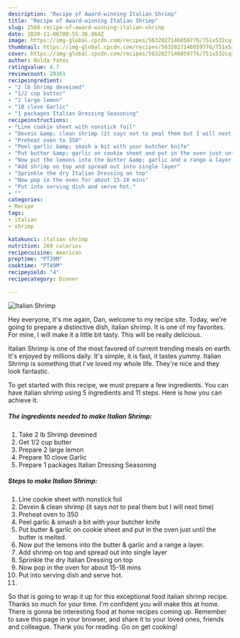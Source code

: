 ```yaml
---
description: "Recipe of Award-winning Italian Shrimp"
title: "Recipe of Award-winning Italian Shrimp"
slug: 2560-recipe-of-award-winning-italian-shrimp
date: 2020-11-06T00:55:36.864Z
image: https://img-global.cpcdn.com/recipes/5632027146059776/751x532cq70/italian-shrimp-recipe-main-photo.jpg
thumbnail: https://img-global.cpcdn.com/recipes/5632027146059776/751x532cq70/italian-shrimp-recipe-main-photo.jpg
cover: https://img-global.cpcdn.com/recipes/5632027146059776/751x532cq70/italian-shrimp-recipe-main-photo.jpg
author: Hulda Yates
ratingvalue: 4.7
reviewcount: 20161
recipeingredient:
- "2 lb Shrimp deveined"
- "1/2 cup butter"
- "2 large lemon"
- "10 clove Garlic"
- "1 packages Italian Dressing Seasoning"
recipeinstructions:
- "Line cookie sheet with nonstick foil"
- "Devein &amp; clean shrimp (it says not to peal them but I will next time)"
- "Preheat oven to 350"
- "Peel garlic &amp; smash a bit with your butcher knife"
- "Put butter &amp; garlic on cookie sheet and put in the oven just until the butter is melted."
- "Now put the lemons into the butter &amp; garlic and a range a layer."
- "Add shrimp on top and spread out into single layer"
- "Sprinkle the dry Italian Dressing on top"
- "Now pop in the oven for about 15-18 mins"
- "Put into serving dish and serve hot."
- ""
categories:
- Recipe
tags:
- italian
- shrimp

katakunci: italian shrimp 
nutrition: 269 calories
recipecuisine: American
preptime: "PT39M"
cooktime: "PT49M"
recipeyield: "4"
recipecategory: Dinner

---
```



![Italian Shrimp](https://img-global.cpcdn.com/recipes/5632027146059776/751x532cq70/italian-shrimp-recipe-main-photo.jpg)

Hey everyone, it's me again, Dan, welcome to my recipe site. Today, we're going to prepare a distinctive dish, italian shrimp. It is one of my favorites. For mine, I will make it a little bit tasty. This will be really delicious.



Italian Shrimp is one of the most favored of current trending meals on earth. It's enjoyed by millions daily. It's simple, it is fast, it tastes yummy. Italian Shrimp is something that I've loved my whole life. They're nice and they look fantastic.


To get started with this recipe, we must prepare a few ingredients. You can have italian shrimp using 5 ingredients and 11 steps. Here is how you can achieve it.

<!--inarticleads1-->

##### The ingredients needed to make Italian Shrimp:

1. Take 2 lb Shrimp deveined
1. Get 1/2 cup butter
1. Prepare 2 large lemon
1. Prepare 10 clove Garlic
1. Prepare 1 packages Italian Dressing Seasoning




<!--inarticleads2-->

##### Steps to make Italian Shrimp:

1. Line cookie sheet with nonstick foil
1. Devein &amp; clean shrimp (it says not to peal them but I will next time)
1. Preheat oven to 350
1. Peel garlic &amp; smash a bit with your butcher knife
1. Put butter &amp; garlic on cookie sheet and put in the oven just until the butter is melted.
1. Now put the lemons into the butter &amp; garlic and a range a layer.
1. Add shrimp on top and spread out into single layer
1. Sprinkle the dry Italian Dressing on top
1. Now pop in the oven for about 15-18 mins
1. Put into serving dish and serve hot.
1. 




So that is going to wrap it up for this exceptional food italian shrimp recipe. Thanks so much for your time. I'm confident you will make this at home. There is gonna be interesting food at home recipes coming up. Remember to save this page in your browser, and share it to your loved ones, friends and colleague. Thank you for reading. Go on get cooking!
